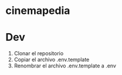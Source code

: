 # cinemapedia

# Dev 

1. Clonar el repositorio
2. Copiar el archivo .env.template
3. Renombrar el archivo .env.template a .env
